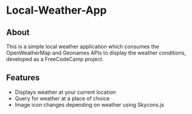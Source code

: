 # Local-Weather-App
## About
This is a simple local weather application which consumes the OpenWeatherMap and Geonames APIs to display the weather conditions, developed as a FreeCodeCamp project.

## Features
* Displays weather at your current location
* Query for weather at a place of choice
* Image icon changes depending on weather using Skycons.js
